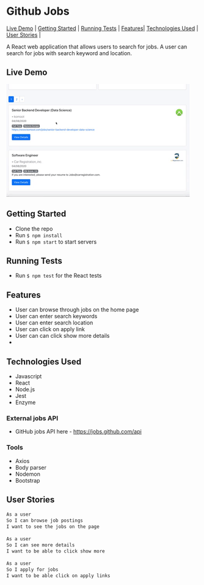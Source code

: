 # Github Jobs 
[Live Demo](#live-demo) | [Getting Started](#getting-started) | [Running Tests](#running-tests) | [Features](#features)| [Technologies Used](#technologies-used) | [User Stories](#user-stories) | 


A React web application that allows users to search for jobs. A user can search for jobs with search keyword and location.

## Live Demo
![gif1](public/jobsGiphy.gif)

## Getting Started

- Clone the repo
- Run `$ npm install`
- Run `$ npm start` to start servers


## Running Tests

- Run `$ npm test` for the React tests

## Features
- User can browse through jobs on the home page
- User can enter search keywords
- User can enter search location
- User can click on apply link
- User can can click show more details
- 

## Technologies Used
- Javascript
- React
- Node.js
- Jest
- Enzyme

### External jobs API
- GitHub jobs API here - https://jobs.github.com/api

### Tools
- Axios
- Body parser
- Nodemon
- Bootstrap

## User Stories

```
As a user
So I can browse job postings
I want to see the jobs on the page

As a user
So I can see more details
I want to be able to click show more

As a user
So I apply for jobs
I want to be able click on apply links
```
